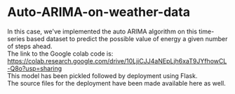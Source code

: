 # Auto-ARIMA-on-weather-data

In this case, we've implemented the auto ARIMA algorithm on this time-series based dataset to predict the possible value of energy a given number of steps ahead.<br>
The link to the Google colab code is: https://colab.research.google.com/drive/10LjiCJJ4aNEpLjh6xaT9JYfhowCL-Q8o?usp=sharing <br>
This model has been pickled followed by deployment using Flask.<br>
The source files for the deployment have been made available here as well.
